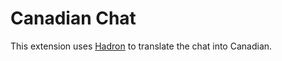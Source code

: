 # Canadian Chat

This extension uses [Hadron](https://github.com/kendfrey/hadron) to translate the chat into Canadian.
